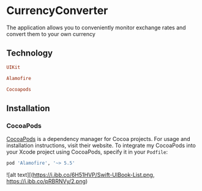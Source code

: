# CurrencyConverter

The application allows you to conveniently monitor exchange rates and convert them to your own currency
## Technology

```ruby
UIKit
```
```ruby
Alamofire
```
```ruby
Cocoapods
```
## Installation

### CocoaPods

[CocoaPods](https://cocoapods.org) is a dependency manager for Cocoa projects. For usage and installation instructions, visit their website. To integrate my CocoaPods into your Xcode project using CocoaPods, specify it in your `Podfile`:

```ruby
pod 'Alamofire', '~> 5.5'
```
![alt text][(https://i.ibb.co/6H51HVP/Swift-UIBook-List.png, https://i.ibb.co/pRBRNVy/2.png)
